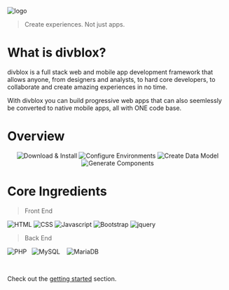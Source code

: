 ![logo](_media/divblox-logo-1.png ':size=200')

> Create experiences. Not just apps.

# What is divblox?
<p>divblox is a full stack web and mobile app development framework that allows anyone, from designers and analysts, to hard core developers, to collaborate and create amazing experiences in no time.</p>
<p>With divblox you can build progressive web apps that can also seemlessly be converted to native mobile apps, all with ONE code base.</p>

# Overview
<div style="text-align:center;">

![Download & Install](_media/dx_download_install.svg ':size=180')
![Configure Environments](_media/dx_configure_environments.svg ':size=180')
![Create Data Model](_media/dx_create_a_data_model.svg ':size=180')
![Generate Components](_media/dx_components_generate.svg ':size=180')

</div>

# Core Ingredients

> Front End

![HTML](_media/html.ico ':size=100') 
![CSS](_media/css.png ':size=85') 
![Javascript](_media/js.jpg ':size=88')
![Bootstrap](_media/bootstrap.png ':size=100')
![jquery](_media/jquery.png ':size=85')

> Back End

![PHP](_media/php.png ':size=85')&nbsp;&nbsp;
![MySQL](_media/mysql_logo.png ':size=100') &nbsp;&nbsp;
![MariaDB](_media/mariadb.png ':size=85') &nbsp;&nbsp;

<br/>

Check out the [getting started](getting-started.md) section.